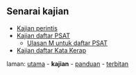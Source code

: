 ---
---

## Senarai kajian

* [Kajian perintis][101]
* [Kajian daftar PSAT][102]
    - [Ulasan M untuk daftar PSAT][102M]
* [Kajian daftar Kata Kerap][103]

laman: [utama][0] - **kajian** - [panduan][2] - [terbitan][3]

  [0]: ../index.md
  [2]: ../panduan/index.md
  [3]: ../terbitan/index.md
  [101]: perintis.md
  [102]: hasil/psat.md
  [102M]: hurai/psat.m.md
  [103]: hasil/katakerap.md
